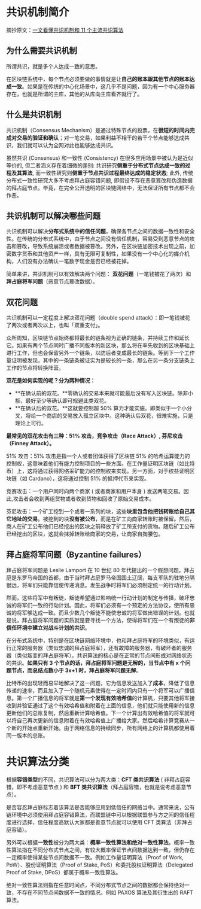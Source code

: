 # 共识机制简介

摘抄原文：[一文看懂共识机制和 11 个主流共识算法](https://foresightnews.pro/article/detail/33875)

## 为什么需要共识机制

所谓共识，就是多个人达成一致的意思。

在区块链系统中，每个节点必须要做的事情就是让**自己的账本跟其他节点的账本达成一致**。如果是在传统的中心化场景中，这几乎不是问题，因为有一个中心服务器存在，也就是所谓的主库，其他的从库向主库看齐就行了。

## 什么是共识机制

共识机制（Consensus Mechanism）是通过特殊节点的投票，在**很短的时间内完成对交易的验证和确认**；对一笔交易，如果利益不相干的若干个节点能够达成共识，我们就可以认为全网对此也能够达成共识。

虽然共识 (Consensus) 和一致性 (Consistency) 在很多应用场景中被认为是近似等价的, 但二者涵义存在着细微的差别: 共识研究**侧重于分布式节点达成一致的过程及其算法**, 而一致性研究则**侧重于节点共识过程最终达成的稳定状态**; 此外, 传统分布式一致性研究大多不考虑拜占庭容错问题, 即假设不存在恶意篡改和伪造数据的拜占庭节点。毕竟，在完全公开透明的区块链网络中，无法保证所有节点都不会作恶。

## 共识机制可以解决哪些问题

共识机制可以解决**分布式系统中的信任问题**，确保各节点之间的数据一致性和安全性。在传统的分布式系统中，由于节点之间没有信任机制，容易受到恶意节点的攻击和篡改，导致系统崩溃或者数据被篡改。另外，在区块链加密技术出现之前，加密数字货币和其他资产一样，具有无限可复制性，如果没有一个中心化的媒介机构，人们没有办法确认一笔数字现金是否已经被花掉。

简单来讲，共识机制可以有效解决两个问题： **双花问题**（一笔钱被花了两次）和**拜占庭将军问题**（恶意节点篡改数据）。

## 双花问题

共识机制可以一定程度上解决双花问题（double spend attack）：即一笔钱被花了两次或者两次以上，也叫「双重支付」。

众所周知，区块链节点始终都将最长的链条视为正确的链条，并持续工作和延长它。如果有两个节点同时广播不同版本的新区块，那么将在率先收到的区块基础上进行工作，但也会保留另外一个链条，以防后者变成最长的链条。等到下一个工作量证明被发现，其中的一条链条被证实为是较长的一条，那么在另一条分支链条上工作的节点将转换阵营。

**双花是如何实现的呢？分为两种情况：**

+ **在确认前的双花。**零确认的交易本来就可能最后没有写入区块链。除非小额，最好至少等确认即可规避此类双花。
+ **在确认后的双花。**这就要控制超 50% 算力才能实施。即类似于一个小分叉，将给一个商店的交易放入孤立区块中。这种确认后双花，很难实施，只是理论上可行。

**最常见的双花攻击有三种：51% 攻击，竞争攻击（Race Attack）, 芬尼攻击（Finney Attack）。**

51% 攻击：51% 攻击是指一个人或者团体获得了区块链 51% 的哈希运算能力的控制权，这意味着他们有能力控制项目的一些方面。在工作量证明区块链（如比特币）上，这将通过获得网络采矿能力的控制权来实现。另一方面，对于权益证明区块链（如 Cardano），这将通过控制 51% 的抵押代币来实现。

竞赛攻击：一个用户同时向两个商家 ( 或者商家和用户本身 ) 发送两笔交易。因此,攻击者会收到两组货物或者收到货物和回收了原始交易成本。

芬尼攻击：一个矿工挖到一个或者一系列的块，这些**块里包含他把钱转账给自己其它地址的交易**。被挖到的块**没有被公布**，而是在矿工向商家转账时被保留。然后，商人在矿工公布他们已经挖出的区块之前释放了矿工所支付的货物。随后矿工公布已经挖出的区块，这就会抹掉转账给商家的交易，让商家自掏腰包。

## 拜占庭将军问题（Byzantine failures）

拜占庭将军问题是 Leslie Lamport 在 10 世纪 80 年代提出的一个假想问题。拜占庭是东罗马帝国的首都，由于当时拜占庭罗马帝国国土辽阔，每支军队的驻地分隔很远，将军们只能靠信使传递消息。发生战争时将军们必须制定统一的行动计划。

然而，这些将军中有叛徒，叛徒希望通过影响统一行动计划的制定与传播，破坏忠诚的将军们一致的行动计划。因此，将军们必须有一个预定的方法协议，使所有忠诚的将军够达成一致。而且少数几个叛徒不能使忠诚的将军做出错误的计划。也就是说，拜占庭将军问题的实质就是要寻找一个方法，使得将军们在一个有叛徒的**非信任环境中建立对战斗计划的共识**。

在分布式系统中，特别是在区块链网络环境中，也和拜占庭将军的环境类似，有运行正常的服务器（类似忠诚的拜占庭将军），还有故障的服务器，有破坏者的服务器（类似叛变的拜占庭将军）。共识算法的核心是在正常的节点间形成对网络状态的共识。**如果只有 3 个节点的话，拜占庭将军问题是无解的，当节点中有 x 个问题节点，而总结点数小于 3x+1 时，拜占庭将军问题无解**。

比特币的出现轻而易举地解决了这一问题，它为信息发送加入了**成本**，降低了信息传递的速率，而且加入了一个随机元素使得在一定时间内只有一个将军可以广播信息。第一个广播信息的将军就是**第一个发现有效哈希值**的计算机，只要其他将军接收到并验证通过了这个有效哈希值和附着在上面的信息，他们就只能使用新的信息更新他们的总账复制，然后重新计算哈希值。下一个计算出有效哈希值的将军就可以将自己再次更新的信息附着在有效哈希值上广播给大家。然后哈希计算竞赛从一个新的开始点重新开始。由于网络信息的持续同步，所有网络上的计算机都使用着同一版本的总账。



# 共识算法分类

根据**容错类型**的不同，共识算法可以分为两大类：**CFT 类共识算法** ( 非拜占庭容错，即不考虑恶意节点 ) 和 **BFT 类共识算法**（拜占庭容错，也就是说考虑恶意节点）。

是否容忍拜占庭标志着该算法是否能够应用到低信任的网络当中。通常来说，公有链环境中必须使用拜占庭容错算法，而联盟链中可以根据联盟参与方之间的信任程度进行选择，信任程度高默认大家都是善意节点就可以使用 CFT 类算法（非拜占庭容错）。

另外可以根据**一致性**被分为两大类：**概率一致性算法和绝对一致性算法**。概率一致性算法指在不同分布式节点之间，有较大概率保证节点间数据达到一致，但仍存在一定概率使得某些节点间数据不一致。例如工作量证明算法（Proof of Work, PoW）、股份证明算法（Proof of Stake, PoS）和委托股权证明算法（Delegated Proof of Stake, DPoS）都属于概率一致性算法。

绝对一致性算法则指在任意时间点，不同分布式节点之间的数据都会保持绝对一致，不存在不同节点间数据不一致的情况。例如 PAXOS 算法及其衍生出的 RAFT 算法。